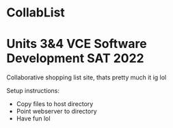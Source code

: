 # CollabList
# Units 3&4 VCE Software Development SAT 2022

Collaborative shopping list site, thats pretty much it ig lol


Setup instructions:
- Copy files to host directory
- Point webserver to directory
- Have fun lol
